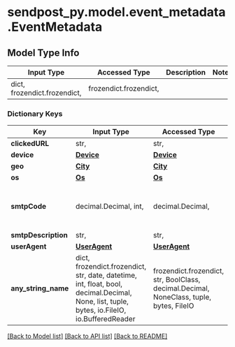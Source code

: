 # sendpost_py.model.event_metadata.EventMetadata

## Model Type Info
Input Type | Accessed Type | Description | Notes
------------ | ------------- | ------------- | -------------
dict, frozendict.frozendict,  | frozendict.frozendict,  |  | 

### Dictionary Keys
Key | Input Type | Accessed Type | Description | Notes
------------ | ------------- | ------------- | ------------- | -------------
**clickedURL** | str,  | str,  |  | [optional] 
**device** | [**Device**](Device.md) | [**Device**](Device.md) |  | [optional] 
**geo** | [**City**](City.md) | [**City**](City.md) |  | [optional] 
**os** | [**Os**](Os.md) | [**Os**](Os.md) |  | [optional] 
**smtpCode** | decimal.Decimal, int,  | decimal.Decimal,  |  | [optional] value must be a 64 bit integer
**smtpDescription** | str,  | str,  |  | [optional] 
**userAgent** | [**UserAgent**](UserAgent.md) | [**UserAgent**](UserAgent.md) |  | [optional] 
**any_string_name** | dict, frozendict.frozendict, str, date, datetime, int, float, bool, decimal.Decimal, None, list, tuple, bytes, io.FileIO, io.BufferedReader | frozendict.frozendict, str, BoolClass, decimal.Decimal, NoneClass, tuple, bytes, FileIO | any string name can be used but the value must be the correct type | [optional]

[[Back to Model list]](../../README.md#documentation-for-models) [[Back to API list]](../../README.md#documentation-for-api-endpoints) [[Back to README]](../../README.md)

